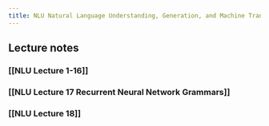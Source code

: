 ```yaml
---
title: NLU Natural Language Understanding, Generation, and Machine Translation
---
```


## Lecture notes

### [[NLU Lecture 1-16]]
### [[NLU Lecture 17 Recurrent Neural Network Grammars]]
### [[NLU Lecture 18]]
##
